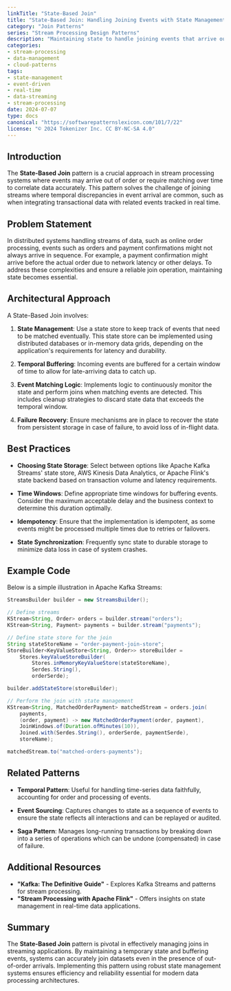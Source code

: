 ```yaml
---
linkTitle: "State-Based Join"
title: "State-Based Join: Handling Joining Events with State Management"
category: "Join Patterns"
series: "Stream Processing Design Patterns"
description: "Maintaining state to handle joining events that arrive out of order or need to be matched over time, ensuring accurate data correlation in stream processing."
categories:
- stream-processing
- data-management
- cloud-patterns
tags:
- state-management
- event-driven
- real-time
- data-streaming
- stream-processing
date: 2024-07-07
type: docs
canonical: "https://softwarepatternslexicon.com/101/7/22"
license: "© 2024 Tokenizer Inc. CC BY-NC-SA 4.0"
---
```


## Introduction

The **State-Based Join** pattern is a crucial approach in stream processing systems where events may arrive out of order or require matching over time to correlate data accurately. This pattern solves the challenge of joining streams where temporal discrepancies in event arrival are common, such as when integrating transactional data with related events tracked in real time.

## Problem Statement

In distributed systems handling streams of data, such as online order processing, events such as orders and payment confirmations might not always arrive in sequence. For example, a payment confirmation might arrive before the actual order due to network latency or other delays. To address these complexities and ensure a reliable join operation, maintaining state becomes essential.

## Architectural Approach

A State-Based Join involves: 

1. **State Management**: Use a state store to keep track of events that need to be matched eventually. This state store can be implemented using distributed databases or in-memory data grids, depending on the application's requirements for latency and durability.
  
2. **Temporal Buffering**: Incoming events are buffered for a certain window of time to allow for late-arriving data to catch up. 

3. **Event Matching Logic**: Implements logic to continuously monitor the state and perform joins when matching events are detected. This includes cleanup strategies to discard state data that exceeds the temporal window.

4. **Failure Recovery**: Ensure mechanisms are in place to recover the state from persistent storage in case of failure, to avoid loss of in-flight data.

## Best Practices

- **Choosing State Storage**: Select between options like Apache Kafka Streams' state store, AWS Kinesis Data Analytics, or Apache Flink's state backend based on transaction volume and latency requirements.
  
- **Time Windows**: Define appropriate time windows for buffering events. Consider the maximum acceptable delay and the business context to determine this duration optimally.
  
- **Idempotency**: Ensure that the implementation is idempotent, as some events might be processed multiple times due to retries or failovers.

- **State Synchronization**: Frequently sync state to durable storage to minimize data loss in case of system crashes.

## Example Code

Below is a simple illustration in Apache Kafka Streams:

```java
StreamsBuilder builder = new StreamsBuilder();

// Define streams
KStream<String, Order> orders = builder.stream("orders");
KStream<String, Payment> payments = builder.stream("payments");

// Define state store for the join
String stateStoreName = "order-payment-join-store";
StoreBuilder<KeyValueStore<String, Order>> storeBuilder =
    Stores.keyValueStoreBuilder(
        Stores.inMemoryKeyValueStore(stateStoreName),
        Serdes.String(),
        orderSerde);

builder.addStateStore(storeBuilder);

// Perform the join with state management
KStream<String, MatchedOrderPayment> matchedStream = orders.join(
    payments,
    (order, payment) -> new MatchedOrderPayment(order, payment),
    JoinWindows.of(Duration.ofMinutes(10)),
    Joined.with(Serdes.String(), orderSerde, paymentSerde),
    storeName);

matchedStream.to("matched-orders-payments");
```

## Related Patterns

- **Temporal Pattern**: Useful for handling time-series data faithfully, accounting for order and processing of events.

- **Event Sourcing**: Captures changes to state as a sequence of events to ensure the state reflects all interactions and can be replayed or audited.

- **Saga Pattern**: Manages long-running transactions by breaking down into a series of operations which can be undone (compensated) in case of failure.

## Additional Resources

- **"Kafka: The Definitive Guide"** - Explores Kafka Streams and patterns for stream processing.
- **"Stream Processing with Apache Flink"** - Offers insights on state management in real-time data applications.

## Summary

The **State-Based Join** pattern is pivotal in effectively managing joins in streaming applications. By maintaining a temporary state and buffering events, systems can accurately join datasets even in the presence of out-of-order arrivals. Implementing this pattern using robust state management systems ensures efficiency and reliability essential for modern data processing architectures.
